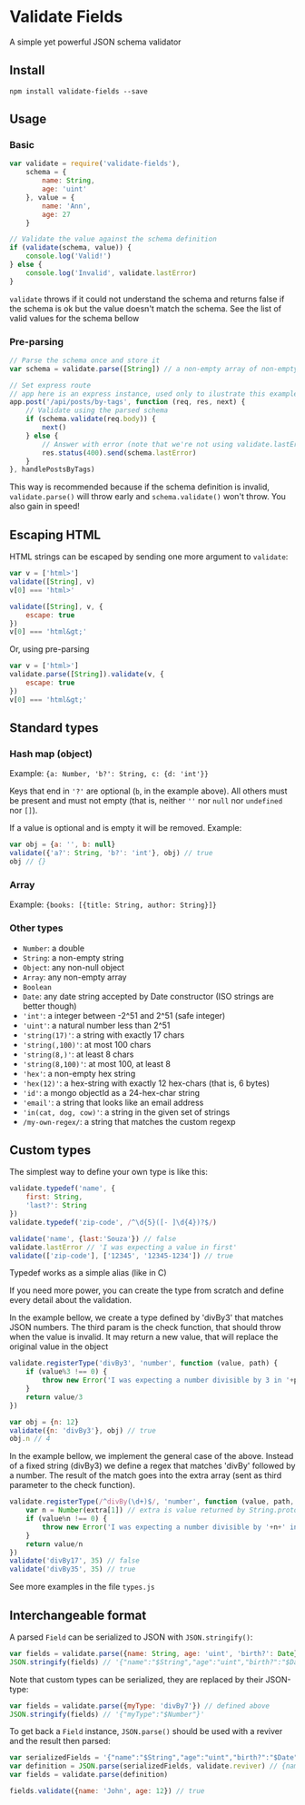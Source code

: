 # Validate Fields

A simple yet powerful JSON schema validator

## Install
`npm install validate-fields --save`

## Usage

### Basic
```javascript
var validate = require('validate-fields'),
	schema = {
		name: String,
		age: 'uint'
	}, value = {
		name: 'Ann',
		age: 27
	}

// Validate the value against the schema definition
if (validate(schema, value)) {
	console.log('Valid!')
} else {
	console.log('Invalid', validate.lastError)
}
```
`validate` throws if it could not understand the schema and returns false if the schema is ok but the value doesn't match the schema.
See the list of valid values for the schema bellow

### Pre-parsing
```javascript
// Parse the schema once and store it
var schema = validate.parse([String]) // a non-empty array of non-empty strings

// Set express route
// app here is an express instance, used only to ilustrate this example (not part of this module!)
app.post('/api/posts/by-tags', function (req, res, next) {
	// Validate using the parsed schema
	if (schema.validate(req.body)) {
		next()
	} else {
		// Answer with error (note that we're not using validate.lastError here)
		res.status(400).send(schema.lastError)
	}
}, handlePostsByTags)
```
This way is recommended because if the schema definition is invalid, `validate.parse()` will throw early and `schema.validate()` won't throw. You also gain in speed!

## Escaping HTML
HTML strings can be escaped by sending one more argument to `validate`:
```javascript
var v = ['html>']
validate([String], v)
v[0] === 'html>'

validate([String], v, {
	escape: true
})
v[0] === 'html&gt;'
```
Or, using pre-parsing
```javascript
var v = ['html>']
validate.parse([String]).validate(v, {
	escape: true
})
v[0] === 'html&gt;'
```

## Standard types

### Hash map (object)
Example: `{a: Number, 'b?': String, c: {d: 'int'}}`

Keys that end in `'?'` are optional (`b`, in the example above). All others must be present and must not empty (that is, neither `''` nor `null` nor `undefined` nor `[]`).

If a value is optional and is empty it will be removed. Example:
```javascript
var obj = {a: '', b: null}
validate({'a?': String, 'b?': 'int'}, obj) // true
obj // {}
```

### Array
Example: `{books: [{title: String, author: String}]}`

### Other types
* `Number`: a double
* `String`: a non-empty string
* `Object`: any non-null object
* `Array`: any non-empty array
* `Boolean`
* `Date`: any date string accepted by Date constructor (ISO strings are better though)
* `'int'`: a integer between -2^51 and 2^51 (safe integer)
* `'uint'`: a natural number less than 2^51
* `'string(17)'`: a string with exactly 17 chars
* `'string(,100)'`: at most 100 chars
* `'string(8,)'`: at least 8 chars
* `'string(8,100)'`: at most 100, at least 8
* `'hex'`: a non-empty hex string
* `'hex(12)'`: a hex-string with exactly 12 hex-chars (that is, 6 bytes)
* `'id'`: a mongo objectId as a 24-hex-char string
* `'email'`: a string that looks like an email address
* `'in(cat, dog, cow)'`: a string in the given set of strings
* `/my-own-regex/`: a string that matches the custom regexp

## Custom types
The simplest way to define your own type is like this:
```javascript
validate.typedef('name', {
	first: String,
	'last?': String
})
validate.typedef('zip-code', /^\d{5}([- ]\d{4})?$/)

validate('name', {last:'Souza'}) // false
validate.lastError // 'I was expecting a value in first'
validate(['zip-code'], ['12345', '12345-1234']) // true
```
Typedef works as a simple alias (like in C)

If you need more power, you can create the type from scratch and define every detail about the validation.

In the example bellow, we create a type defined by 'divBy3' that matches JSON numbers.
The third param is the check function, that should throw when the value is invalid.
It may return a new value, that will replace the original value in the object
```javascript
validate.registerType('divBy3', 'number', function (value, path) {
	if (value%3 !== 0) {
		throw new Error('I was expecting a number divisible by 3 in '+path)
	}
	return value/3
})

var obj = {n: 12}
validate({n: 'divBy3'}, obj) // true
obj.n // 4
```

In the example bellow, we implement the general case of the above. Instead of a fixed string (divBy3) we define a regex that matches 'divBy' followed by a number. The result of the match goes into the extra array (sent as third parameter to the check function).
```javascript
validate.registerType(/^divBy(\d+)$/, 'number', function (value, path, extra) {
	var n = Number(extra[1]) // extra is value returned by String.prototype.match
	if (value%n !== 0) {
		throw new Error('I was expecting a number divisible by '+n+' in '+path)
	}
	return value/n
})
validate('divBy17', 35) // false
validate('divBy35', 35) // true
```
See more examples in the file `types.js`

## Interchangeable format
A parsed `Field` can be serialized to JSON with `JSON.stringify()`:
```javascript
var fields = validate.parse({name: String, age: 'uint', 'birth?': Date})
JSON.stringify(fields) // '{"name":"$String","age":"uint","birth?":"$Date"}'
```

Note that custom types can be serialized, they are replaced by their JSON-type:
```javascript
var fields = validate.parse({myType: 'divBy7'}) // defined above
JSON.stringify(fields) // '{"myType":"$Number"}'
```

To get back a `Field` instance, `JSON.parse()` should be used with a reviver and the result then parsed:
```javascript
var serializedFields = '{"name":"$String","age":"uint","birth?":"$Date"}'
var definition = JSON.parse(serializedFields, validate.reviver) // {name: String, age: 'uint', 'birth?': Date}
var fields = validate.parse(definition)

fields.validate({name: 'John', age: 12}) // true
```